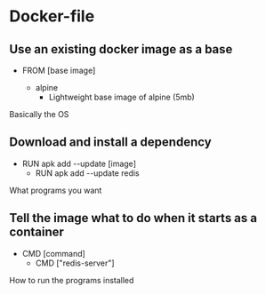 # Docker-file

## Use an existing docker image as a base

- FROM [base image]

  - alpine
    - Lightweight base image of alpine (5mb)

Basically the OS

## Download and install a dependency

- RUN apk add --update [image]
  - RUN apk add --update redis

What programs you want

## Tell the image what to do when it starts as a container

- CMD [command]
  - CMD ["redis-server"]

How to run the programs installed
